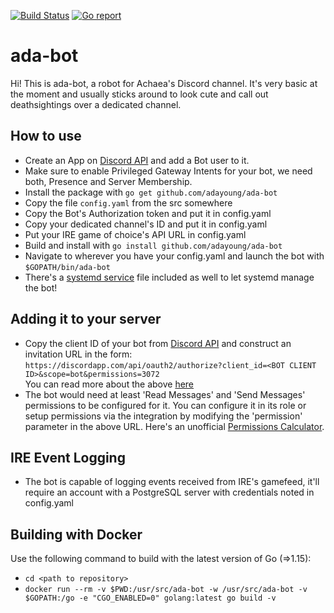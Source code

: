 [![Build Status](https://travis-ci.org/adayoung/ada-bot.svg?branch=master)](https://travis-ci.org/adayoung/ada-bot)
[![Go report](https://goreportcard.com/badge/adayoung/ada-bot)](https://goreportcard.com/report/adayoung/ada-bot)

# ada-bot
Hi! This is ada-bot, a robot for Achaea's Discord channel. It's very basic at the moment and usually sticks around to look cute and call out deathsightings over a dedicated channel.

## How to use

 * Create an App on [Discord API](https://discordapp.com/developers/applications/me) and add a Bot user to it.
 * Make sure to enable Privileged Gateway Intents for your bot, we need both, Presence and Server Membership.
 * Install the package with `go get github.com/adayoung/ada-bot`
 * Copy the file `config.yaml` from the src somewhere
 * Copy the Bot's Authorization token and put it in config.yaml
 * Copy your dedicated channel's ID and put it in config.yaml
 * Put your IRE game of choice's API URL in config.yaml
 * Build and install with `go install github.com/adayoung/ada-bot`
 * Navigate to wherever you have your config.yaml and launch the bot with `$GOPATH/bin/ada-bot`
 * There's a [systemd service](https://www.freedesktop.org/software/systemd/man/systemd.service.html) file included as well to let systemd manage the bot!

## Adding it to your server

 * Copy the client ID of your bot from [Discord API](https://discordapp.com/developers/applications/me) and construct an invitation URL in the form:  
    `https://discordapp.com/api/oauth2/authorize?client_id=<BOT CLIENT ID>&scope=bot&permissions=3072`  
    You can read more about the above [here](https://discordapp.com/developers/docs/topics/oauth2#adding-bots-to-guilds)
 * The bot would need at least 'Read Messages' and 'Send Messages' permissions to be configured for it. You can configure it in its role or setup permissions via the integration by modifying the 'permission' parameter in the above URL. Here's an unofficial [Permissions Calculator](https://discordapi.com/permissions.html).

## IRE Event Logging

 * The bot is capable of logging events received from IRE's gamefeed, it'll require an account with a PostgreSQL server with credentials noted in config.yaml

## Building with Docker
Use the following command to build with the latest version of Go (=>1.15):  
 * `cd <path to repository>`
 * `docker run --rm -v $PWD:/usr/src/ada-bot -w /usr/src/ada-bot -v $GOPATH:/go -e "CGO_ENABLED=0" golang:latest go build -v`
